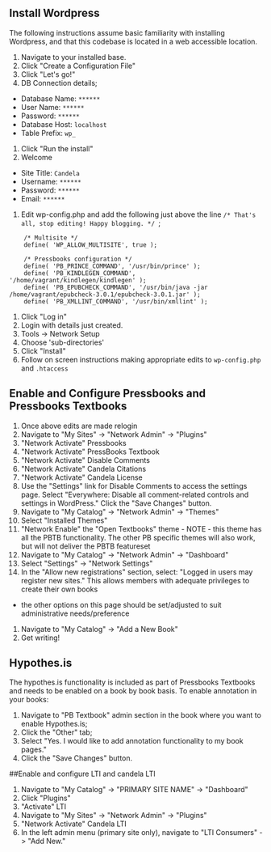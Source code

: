 ## Install Wordpress

The following instructions assume basic familiarity with installing Wordpress, and that this codebase is located in a web accessible location.

1. Navigate to your installed base.
1. Click "Create a Configuration File"
1. Click "Let's go!"
1. DB Connection details;
  * Database Name: `******`
  * User Name: `******`
  * Password: `******`
  * Database Host: `localhost`
  * Table Prefix: `wp_`
1. Click "Run the install"
1. Welcome
  * Site Title: `Candela`
  * Username: `******`
  * Password: `******`
  * Email: `******`
1. Edit wp-config.php and add the following just above the line `/* That's all, stop editing! Happy blogging. */
`;
````
    /* Multisite */
    define( 'WP_ALLOW_MULTISITE', true );

    /* Pressbooks configuration */
    define( 'PB_PRINCE_COMMAND', '/usr/bin/prince' );
    define( 'PB_KINDLEGEN_COMMAND', '/home/vagrant/kindlegen/kindlegen' );
    define( 'PB_EPUBCHECK_COMMAND', '/usr/bin/java -jar /home/vagrant/epubcheck-3.0.1/epubcheck-3.0.1.jar' );
    define( 'PB_XMLLINT_COMMAND', '/usr/bin/xmllint' );
````
1. Click "Log in"
1. Login with details just created.
1. Tools -> Network Setup
1. Choose 'sub-directories'
1. Click "Install"
1. Follow on screen instructions making appropriate edits to `wp-config.php` and `.htaccess`

## Enable and Configure Pressbooks and Pressbooks Textbooks

1. Once above edits are made relogin
1. Navigate to "My Sites" -> "Network Admin" -> "Plugins"
1. "Network Activate" Pressbooks
1. "Network Activate" PressBooks Textbook
1. "Network Activate" Disable Comments
1. "Network Activate" Candela Citations
1. "Network Activate" Candela License
1. Use the "Settings" link for Disable Comments to access the settings page. Select "Everywhere: Disable all comment-related controls and settings in WordPress." Click the "Save Changes" button.
1. Navigate to "My Catalog" -> "Network Admin" -> "Themes"
1. Select "Installed Themes"
1. "Network Enable" the "Open Textbooks" theme - NOTE - this theme has all the PBTB functionality. The other PB specific themes will also work, but will not deliver the PBTB featureset
1. Navigate to "My Catalog" -> "Network Admin" -> "Dashboard"
1. Select "Settings" -> "Network Settings"
1. In the "Allow new registrations" section, select: "Logged in users may register new sites." This allows members with adequate privileges to create their own books
  * the other options on this page should be set/adjusted to suit administrative needs/preference
1. Navigate to "My Catalog" -> "Add a New Book"
1. Get writing!

## Hypothes.is

The hypothes.is functionality is included as part of Pressbooks Textbooks and needs to be enabled on a book by book basis. To enable annotation in your books:

1. Navigate to "PB Textbook" admin section in the book where you want to enable Hypothes.is;
1. Click the "Other" tab;
1. Select "Yes. I would like to add annotation functionality to my book pages."
1. Click the "Save Changes" button.


##Enable and configure LTI and candela LTI

1. Navigate to "My Catalog" -> "PRIMARY SITE NAME" -> "Dashboard"
1. Click "Plugins"
1. "Activate" LTI
1. Navigate to "My Sites" -> "Network Admin" -> "Plugins"
1. "Network Activate" Candela LTI
1. In the left admin menu (primary site only), navigate to "LTI Consumers" -> "Add New."

